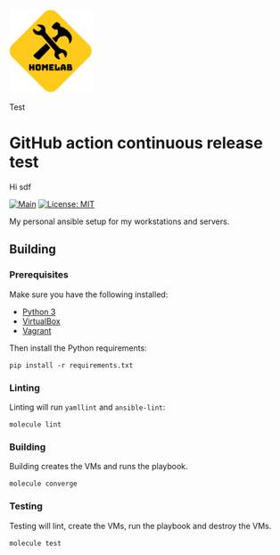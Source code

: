 <img height="150" src="docs/images/homelab.png"/>

Test

# GitHub action continuous release test

Hi sdf

[![Main](https://github.com/AkiKanellis/github-action-continuous-release-test/actions/workflows/on-main-push.yml/badge.svg)](https://github.com/AkiKanellis/github-action-continuous-release-test/actions/workflows/on-main-push.yml)
[![License: MIT](https://img.shields.io/badge/License-MIT-yellow.svg)](https://opensource.org/licenses/MIT)

My personal ansible setup for my workstations and servers.

## Building

### Prerequisites

Make sure you have the following installed:

* [Python 3](https://www.python.org/downloads/)
* [VirtualBox](https://www.virtualbox.org/wiki/Downloads)
* [Vagrant](https://www.vagrantup.com/docs/installation)

Then install the Python requirements:

```shell
pip install -r requirements.txt
```

### Linting

Linting will run `yamllint` and `ansible-lint`:

```shell
molecule lint
```

### Building

Building creates the VMs and runs the playbook.

```shell
molecule converge
```

### Testing

Testing will lint, create the VMs, run the playbook and destroy the VMs.

```shell
molecule test
```
